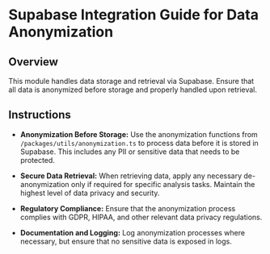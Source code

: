 # Supabase Integration Guide for Data Anonymization

## Overview
This module handles data storage and retrieval via Supabase. Ensure that all data is anonymized before storage and properly handled upon retrieval.

## Instructions
- **Anonymization Before Storage:** Use the anonymization functions from `/packages/utils/anonymization.ts` to process data before it is stored in Supabase. This includes any PII or sensitive data that needs to be protected.
  
- **Secure Data Retrieval:** When retrieving data, apply any necessary de-anonymization only if required for specific analysis tasks. Maintain the highest level of data privacy and security.

- **Regulatory Compliance:** Ensure that the anonymization process complies with GDPR, HIPAA, and other relevant data privacy regulations.

- **Documentation and Logging:** Log anonymization processes where necessary, but ensure that no sensitive data is exposed in logs.